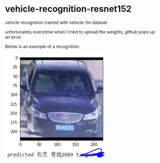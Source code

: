 # vehicle-recognition-resnet152

vehicle recognition trained with vehicle-1m dataset.

unfortunately everytime when I tried to upload the weights, github pops up an error. 

Below is an example of a recognition.

![Screenshot](Capture1.JPG)

